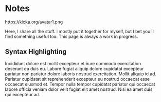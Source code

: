 # Notes

https://kicka.org/avatar1.png

Here, I share all the stuff. I mostly put it together for myself, but I bet you’ll find something useful too. This page is always a work in progress.

## Syntax Highlighting

Incididunt dolore est mollit excepteur et irure commodo exercitation deserunt ea duis eu. Labore fugiat aliquip dolore cupidatat excepteur pariatur non pariatur dolore laboris nostrud exercitation. Mollit aliquip id ad. Pariatur cupidatat sit reprehenderit excepteur eu nostrud occaecat esse occaecat eiusmod et. Tempor nulla tempor cupidatat pariatur qui occaecat labore officia veniam dolor velit fugiat elit amet nostrud. Nisi ea amet duis qui excepteur ad.